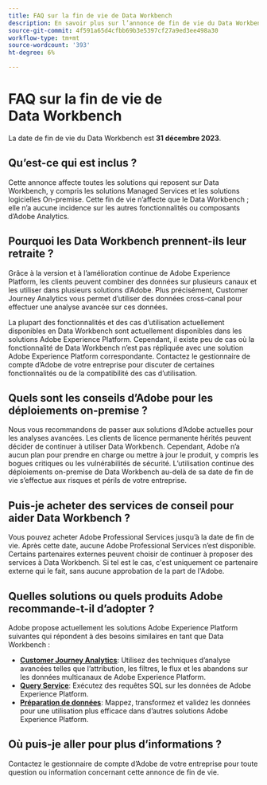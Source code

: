 ```yaml
---
title: FAQ sur la fin de vie de Data Workbench
description: En savoir plus sur l’annonce de fin de vie du Data Workbench.
source-git-commit: 4f591a65d4cfbb69b3e5397cf27a9ed3ee498a30
workflow-type: tm+mt
source-wordcount: '393'
ht-degree: 6%

---
```



# FAQ sur la fin de vie de Data Workbench

La date de fin de vie du Data Workbench est **31 décembre 2023**.

## Qu’est-ce qui est inclus ?

Cette annonce affecte toutes les solutions qui reposent sur Data Workbench, y compris les solutions Managed Services et les solutions logicielles On-premise. Cette fin de vie n’affecte que le Data Workbench ; elle n’a aucune incidence sur les autres fonctionnalités ou composants d’Adobe Analytics.

## Pourquoi les Data Workbench prennent-ils leur retraite ?

Grâce à la version et à l’amélioration continue de Adobe Experience Platform, les clients peuvent combiner des données sur plusieurs canaux et les utiliser dans plusieurs solutions d’Adobe. Plus précisément, Customer Journey Analytics vous permet d’utiliser des données cross-canal pour effectuer une analyse avancée sur ces données.

La plupart des fonctionnalités et des cas d’utilisation actuellement disponibles en Data Workbench sont actuellement disponibles dans les solutions Adobe Experience Platform. Cependant, il existe peu de cas où la fonctionnalité de Data Workbench n’est pas répliquée avec une solution Adobe Experience Platform correspondante. Contactez le gestionnaire de compte d’Adobe de votre entreprise pour discuter de certaines fonctionnalités ou de la compatibilité des cas d’utilisation.

## Quels sont les conseils d’Adobe pour les déploiements on-premise ?

Nous vous recommandons de passer aux solutions d’Adobe actuelles pour les analyses avancées. Les clients de licence permanente hérités peuvent décider de continuer à utiliser Data Workbench. Cependant, Adobe n’a aucun plan pour prendre en charge ou mettre à jour le produit, y compris les bogues critiques ou les vulnérabilités de sécurité. L’utilisation continue des déploiements on-premise de Data Workbench au-delà de sa date de fin de vie s’effectue aux risques et périls de votre entreprise.

## Puis-je acheter des services de conseil pour aider Data Workbench ?

Vous pouvez acheter Adobe Professional Services jusqu’à la date de fin de vie. Après cette date, aucune Adobe Professional Services n’est disponible. Certains partenaires externes peuvent choisir de continuer à proposer des services à Data Workbench. Si tel est le cas, c&#39;est uniquement ce partenaire externe qui le fait, sans aucune approbation de la part de l&#39;Adobe.

## Quelles solutions ou quels produits Adobe recommande-t-il d’adopter ?

Adobe propose actuellement les solutions Adobe Experience Platform suivantes qui répondent à des besoins similaires en tant que Data Workbench :

* [**Customer Journey Analytics**](https://experienceleague.adobe.com/docs/analytics-platform/using/cja-landing.html?lang=fr): Utilisez des techniques d’analyse avancées telles que l’attribution, les filtres, le flux et les abandons sur les données multicanaux de Adobe Experience Platform.
* [**Query Service**](https://experienceleague.adobe.com/docs/experience-platform/query/home.html?lang=fr): Exécutez des requêtes SQL sur les données de Adobe Experience Platform.
* [**Préparation de données**](https://experienceleague.adobe.com/docs/experience-platform/data-prep/home.html?lang=fr): Mappez, transformez et validez les données pour une utilisation plus efficace dans d’autres solutions Adobe Experience Platform.

## Où puis-je aller pour plus d’informations ?

Contactez le gestionnaire de compte d’Adobe de votre entreprise pour toute question ou information concernant cette annonce de fin de vie.
